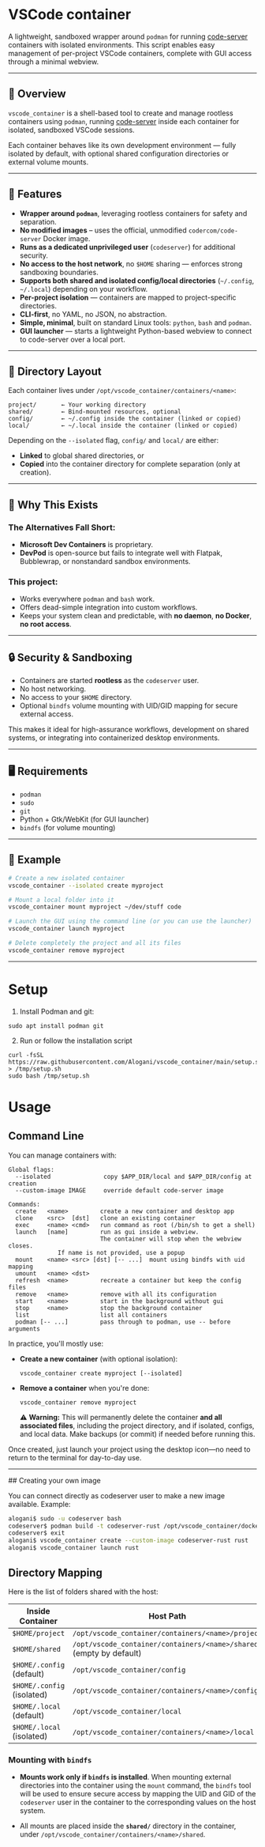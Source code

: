 # VSCode container

A lightweight, sandboxed wrapper around `podman` for running [code-server](https://github.com/coder/code-server) containers with isolated environments.
This script enables easy management of per-project VSCode containers, complete with GUI access through a minimal webview.

---

## 🧭 Overview

`vscode_container` is a shell-based tool to create and manage rootless containers using `podman`, running [code-server](https://hub.docker.com/r/codercom/code-server) inside each container for isolated, sandboxed VSCode sessions.

Each container behaves like its own development environment — fully isolated by default, with optional shared configuration directories or external volume mounts.

---

## 🚀 Features

* **Wrapper around `podman`**, leveraging rootless containers for safety and separation.
* **No modified images** – uses the official, unmodified `codercom/code-server` Docker image.
* **Runs as a dedicated unprivileged user** (`codeserver`) for additional security.
* **No access to the host network**, no `$HOME` sharing — enforces strong sandboxing boundaries.
* **Supports both shared and isolated config/local directories** (`~/.config`, `~/.local`) depending on your workflow.
* **Per-project isolation** — containers are mapped to project-specific directories.
* **CLI-first**, no YAML, no JSON, no abstraction.
* **Simple, minimal**, built on standard Linux tools: `python`, `bash` and `podman`.
* **GUI launcher** — starts a lightweight Python-based webview to connect to code-server over a local port.

---

## 📁 Directory Layout

Each container lives under `/opt/vscode_container/containers/<name>`:

```
project/       ← Your working directory
shared/        ← Bind-mounted resources, optional
config/        ← ~/.config inside the container (linked or copied)
local/         ← ~/.local inside the container (linked or copied)
```

Depending on the `--isolated` flag, `config/` and `local/` are either:

* **Linked** to global shared directories, or
* **Copied** into the container directory for complete separation (only at creation).

---

## 🧠 Why This Exists

### The Alternatives Fall Short:

* **Microsoft Dev Containers** is proprietary.
* **DevPod** is open-source but fails to integrate well with Flatpak, Bubblewrap, or nonstandard sandbox environments.

### This project:

* Works everywhere `podman` and `bash` work.
* Offers dead-simple integration into custom workflows.
* Keeps your system clean and predictable, with **no daemon**, **no Docker**, **no root access**.

---

## 🔒 Security & Sandboxing

* Containers are started **rootless** as the `codeserver` user.
* No host networking.
* No access to your `$HOME` directory.
* Optional `bindfs` volume mounting with UID/GID mapping for secure external access.

This makes it ideal for high-assurance workflows, development on shared systems, or integrating into containerized desktop environments.

---

## 🖥️ Requirements

* `podman`
* `sudo`
* `git`
* Python + Gtk/WebKit (for GUI launcher)
* `bindfs` (for volume mounting)


---

## 🧪 Example

```bash
# Create a new isolated container
vscode_container --isolated create myproject

# Mount a local folder into it
vscode_container mount myproject ~/dev/stuff code

# Launch the GUI using the command line (or you can use the launcher)
vscode_container launch myproject

# Delete completely the project and all its files
vscode_container remove myproject
```

---

# Setup

1. Install Podman and git:

```
sudo apt install podman git
```

2. Run or follow the installation script

```
curl -fsSL https://raw.githubusercontent.com/Alogani/vscode_container/main/setup.sh > /tmp/setup.sh
sudo bash /tmp/setup.sh
```

# Usage

## Command Line

You can manage containers with:

```
Global flags:
  --isolated               copy $APP_DIR/local and $APP_DIR/config at creation
  --custom-image IMAGE     override default code-server image

Commands:
  create   <name>         create a new container and desktop app
  clone    <src>  [dst]   clone an existing container
  exec     <name> <cmd>   run command as root (/bin/sh to get a shell)
  launch   [name]         run as gui inside a webview.
                          The container will stop when the webview closes.
			  If name is not provided, use a popup
  mount    <name> <src> [dst] [-- ...]  mount using bindfs with uid mapping 
  umount   <name> <dst>
  refresh  <name>         recreate a container but keep the config files
  remove   <name>         remove with all its configuration
  start    <name>         start in the background without gui
  stop     <name>         stop the background container
  list                    list all containers
  podman [-- ...]         pass through to podman, use -- before arguments
```

In practice, you'll mostly use:

* **Create a new container** (with optional isolation):

  ```
  vscode_container create myproject [--isolated]
  ```

* **Remove a container** when you're done:

  ```
  vscode_container remove myproject
  ```

  ⚠️ **Warning:** This will permanently delete the container **and all associated files**, including the project directory, and if isolated, configs, and local data. Make backups (or commit) if needed before running this.

Once created, just launch your project using the desktop icon—no need to return to the terminal for day-to-day use.

---

## Creating your own image

You can connect directly as codeserver user to make a new image available. Example:
```sh
alogani$ sudo -u codeserver bash
codeserver$ podman build -t codeserver-rust /opt/vscode_container/docker/codeserver-rust
codeserver$ exit
alogani$ vscode_container create --custom-image codeserver-rust rust
alogani$ vscode_container launch rust
```

## Directory Mapping

Here is the list of folders shared with the host:

| Inside Container           | Host Path                                           |
| -------------------------- | --------------------------------------------------- |
| `$HOME/project`            | `/opt/vscode_container/containers/<name>/project`   |
| `$HOME/shared`             | `/opt/vscode_container/containers/<name>/shared` (empty by default)   |
| `$HOME/.config` (default)  | `/opt/vscode_container/config`                      |
| `$HOME/.config` (isolated) | `/opt/vscode_container/containers/<name>/config`    |
| `$HOME/.local`  (default)  | `/opt/vscode_container/local`                       |
| `$HOME/.local`  (isolated) | `/opt/vscode_container/containers/<name>/local`     |

### Mounting with `bindfs`

* **Mounts work only if `bindfs` is installed**. When mounting external directories into the container using the `mount` command, the `bindfs` tool will be used to ensure secure access by mapping the UID and GID of the `codeserver` user in the container to the corresponding values on the host system.

* All mounts are placed inside the **`shared/`** directory in the container, under `/opt/vscode_container/containers/<name>/shared`.
